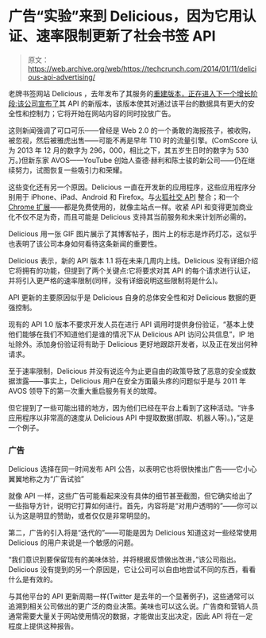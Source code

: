 # 广告“实验”来到 Delicious，因为它用认证、速率限制更新了社会书签 API

> 原文：<https://web.archive.org/web/https://techcrunch.com/2014/01/11/delicious-api-advertising/>

老牌书签网站 Delicious ，去年发布了其服务的[重建版本，正在进入下一个增长阶段:该公司](https://web.archive.org/web/20230306013933/http://blog.delicious.com/2013/09/ten-years-of-delicious-same-ingredients-brand-new-flavor/)[宣布了](https://web.archive.org/web/20230306013933/http://blog.delicious.com/2014/01/planning-for-a-delicious-future/#more-976)其 API 的新版本，该版本使其对通过该平台的数据具有更大的安全性和控制力；它将开始在网站内容的同时投放广告。

这则新闻强调了可口可乐——曾经是 Web 2.0 的一个勇敢的海报孩子，被收购，被忽视，然后被雅虎出售——可能不再是早年 T10 时的流量引擎。(ComScore 认为 2013 年 12 月的数字为 296，000，相比之下，其五岁生日时的数字为 530 万。)但新东家 AVOS——YouTube 创始人查德·赫利和陈士骏的新公司——仍在继续努力，试图恢复一些吸引力和荣耀。

这些变化还有另一个原因。Delicious 一直在开发新的应用程序，这些应用程序分别用于 iPhone、iPad、Android 和 Firefox。与[火狐社交 API](https://web.archive.org/web/20230306013933/https://delicious.com/tools) 整合；和一个 [Chrome 扩展](https://web.archive.org/web/20230306013933/https://chrome.google.com/webstore/detail/delicious/alajnhkahdgpjhcfklbbpklbaklhpamf?hl=en-US)——都是免费使用的，就像主站点一样。收紧 API 和变得更加商业化不仅不足为奇，而且可能是 Delicious 支持其当前服务和未来计划所必需的。

Delicious 用一张 GIF 图片展示了其博客帖子，图片上的标志是炸药灯芯，这似乎也表明了该公司本身如何看待这条新闻的重要性。

Delicious 表示，新的 API 版本 1.1 将在未来几周内上线。Delicious 没有详细介绍它将拥有的功能，但提到了两个关键点:它将要求对其 API 的每个请求进行认证，并将引入更严格的速率限制(同样，没有详细说明这些限制将是什么)。

API 更新的主要原因似乎是 Delicious 自身的总体安全性和对 Delicious 数据的更强控制。

现有的 API 1.0 版本不要求开发人员在进行 API 调用时提供身份验证，“基本上使他们能够在我们不知道他们是谁的情况下从 Delicious API 访问公共信息”，IP 地址除外。添加身份验证将有助于 Delicious 更好地跟踪开发者，以及正在发出何种请求。

至于速率限制，Delicious 并没有说迄今为止更自由的政策导致了恶意的安全或数据泄露——事实上，Delicious 用户在安全方面最头疼的问题似乎是与 2011 年 AVOS 领导下的第一次重大重启服务有关的故障。

但它提到了一些可能出错的地方，因为他们已经在平台上看到了这种活动。“许多应用程序以非常高的速度从 Delicious API 中提取数据(抓取、机器人等)。)，”这是一个例子。

### 广告

Delicious 选择在同一时间发布 API 公告，以表明它也将很快推出广告——它小心翼翼地称之为“广告试验”

就像 API 一样，这些广告可能看起来没有具体的细节甚至截图，但它确实给出了一些指导方针，说明它打算如何进行。首先，内容将是“对用户透明的”——你可以认为这是明显的赞助，或者仅仅是非常明显的。

第二，广告的引入将是“迭代的”——可能是因为 Delicious 知道这对一些经常使用 Delicious 的用户来说是一个敏感的问题。

“我们意识到要保留现有的美味体验，并将根据反馈做出改进，”该公司指出。Delicious 没有提到的另一个原因是，它让公司可以自由地尝试不同的东西，看看什么是有效的。

与其他平台的 API 更新周期一样(Twitter 是去年的一个显著例子)，这些通常可以追溯到相关公司做出的更广泛的商业决策。美味也可以这么说。广告商和营销人员通常需要大量关于网站使用情况的数据，才能做出支出决定，因此 API 将在一定程度上提供这种报告。